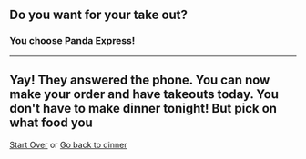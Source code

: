 ## Do you want for your take out?
### You choose Panda Express!
---
Yay! They answered the phone. You can now make your order and have takeouts today. You don't have to make dinner tonight! But pick on what food you 
---
[Start Over](../cooking-food.md)
or
[Go back to dinner](dinner.md)
